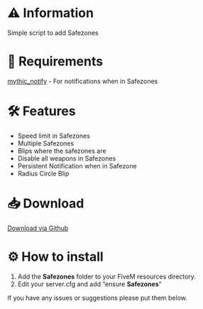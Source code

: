 # :warning: Information
Simple script to add Safezones

# :hammer: Requirements
[mythic_notify](https://github.com/FlawwsX/mythic_notify) - For notifications when in Safezones

# :hammer_and_wrench: Features
- Speed limit in Safezones
- Multiple Safezones
- Blips where the safezones are
- Disable all weapons in Safezones
- Persistent Notification when in Safezone
- Radius Circle Blip

# :inbox_tray: Download
[Download via Github](https://github.com/Swqppingg/Safezones)

# :gear: How to install
1. Add the **Safezones** folder to your FiveM resources directory.
2. Edit your server.cfg and add “ensure **Safezones**”



If you have any issues or suggestions please put them below.
